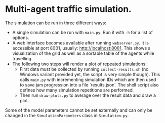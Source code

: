 # Multi-agent traffic simulation.

The simulation can be run in three different ways:
- A single simulation can be run with `main.py`. Run it with `-h` for a list of options.
- A web interface becomes available after running `webserver.py`. It is accessible at port 8001, usually: <http://localhost:8001>.
  This shows a visualization of the grid as well as a sortable table of the agents while travelling.
- The following two steps will render a plot of repeated simulations:
  - First data must be collected by running `collect-results.sh` (no Windows variant provided yet, the script is very simple though).
    This calls `main.py` with incrementing simulation IDs which are then used to save jam progression into a file 'results.json'.
    The shell script also defines how many simulation repetitions are performed.
  - Then run `draw-plots.py` to average over the result data and draw a plot.

Some of the model parameters cannot be set externally and can only be changed in the `SimulationParameters` class in `Simulation.py`.
